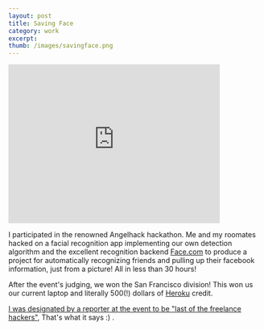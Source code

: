 ```yaml
---
layout: post
title: Saving Face 
category: work
excerpt: 
thumb: /images/savingface.png
---
```


<div class="txt">
<p><iframe width="420" height="315" src="http://www.youtube.com/embed/F4pgP7IPOqs" frameborder="0" allowfullscreen></iframe></p>
<p>I participated in the renowned Angelhack hackathon. Me and my roomates hacked on a facial recognition app implementing our own detection algorithm and the excellent recognition backend <a href="http://www.face.com">Face.com</a> to produce a project for automatically recognizing friends and pulling up their facebook information, just from a picture! All in less than 30 hours! </p>

<p>After the event's judging, we won the San Francisco division! This won us our current laptop and literally 500(!) dollars of <a href="http://www.heroku">Heroku</a> credit.</p>

<p><a href="http://www.firstpost.com/topic/organization/intel-augmented-reality-ar-glasses-app-saving-face-video-F4pgP7IPOqs-830-10.html">I was designated by a reporter at the event to be "last of the freelance hackers"</a>, That's what it says :) .</p>
</div>
